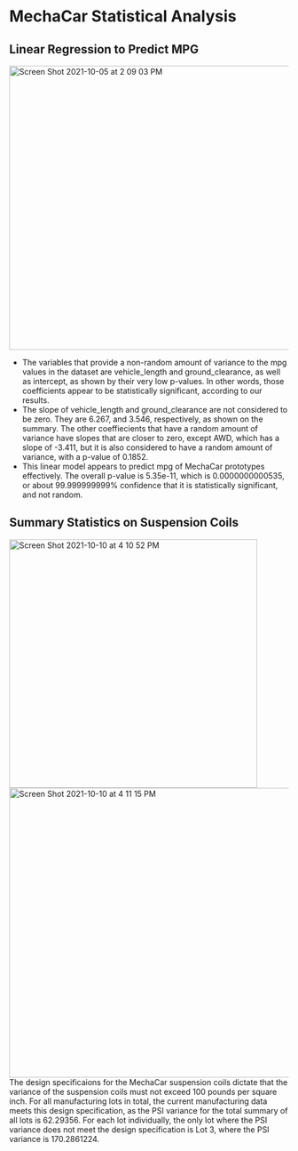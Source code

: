 # MechaCar Statistical Analysis

## Linear Regression to Predict MPG
<img width="511" alt="Screen Shot 2021-10-05 at 2 09 03 PM" src="https://user-images.githubusercontent.com/85920136/136103109-6dc97fd1-05c1-44ff-90ae-2e944232bd5c.png">

- The variables that provide a non-random amount of variance to the mpg values in the dataset are vehicle_length and ground_clearance, as well as intercept, as shown by their very low p-values. In other words, those coefficients appear to be statistically significant, according to our results. 
- The slope of vehicle_length and ground_clearance are not considered to be zero. They are 6.267, and 3.546, respectively, as shown on the summary. The other coeffiecients that have a random amount of variance have slopes that are closer to zero, except AWD, which has a slope of -3.411, but it is also considered to have a random amount of variance, with a p-value of 0.1852. 
- This linear model appears to predict mpg of MechaCar prototypes effectively. The overall p-value is 5.35e-11, which is 0.0000000000535, or about 99.999999999% confidence that it is statistically significant, and not random. 


## Summary Statistics on Suspension Coils
<img width="447" alt="Screen Shot 2021-10-10 at 4 10 52 PM" src="https://user-images.githubusercontent.com/85920136/136715892-fb6b5b1b-9ac0-42c3-a8cf-5da107a58e03.png">
<img width="521" alt="Screen Shot 2021-10-10 at 4 11 15 PM" src="https://user-images.githubusercontent.com/85920136/136715909-302200be-9434-416d-afbd-dd2d34374cc7.png">
The design specificaions for the MechaCar suspension coils dictate that the variance of the suspension coils must not exceed 100 pounds per square inch. For all manufacturing lots in total, the current manufacturing data meets this design specification, as the PSI variance for the total summary of all lots is 62.29356. For each lot individually, the only lot where the PSI variance does not meet the design specification is Lot 3, where the PSI variance is 170.2861224. 
